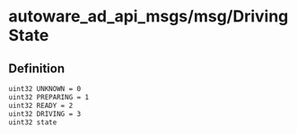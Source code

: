 # autoware_ad_api_msgs/msg/DrivingState

## Definition

```txt
uint32 UNKNOWN = 0
uint32 PREPARING = 1
uint32 READY = 2
uint32 DRIVING = 3
uint32 state
```
